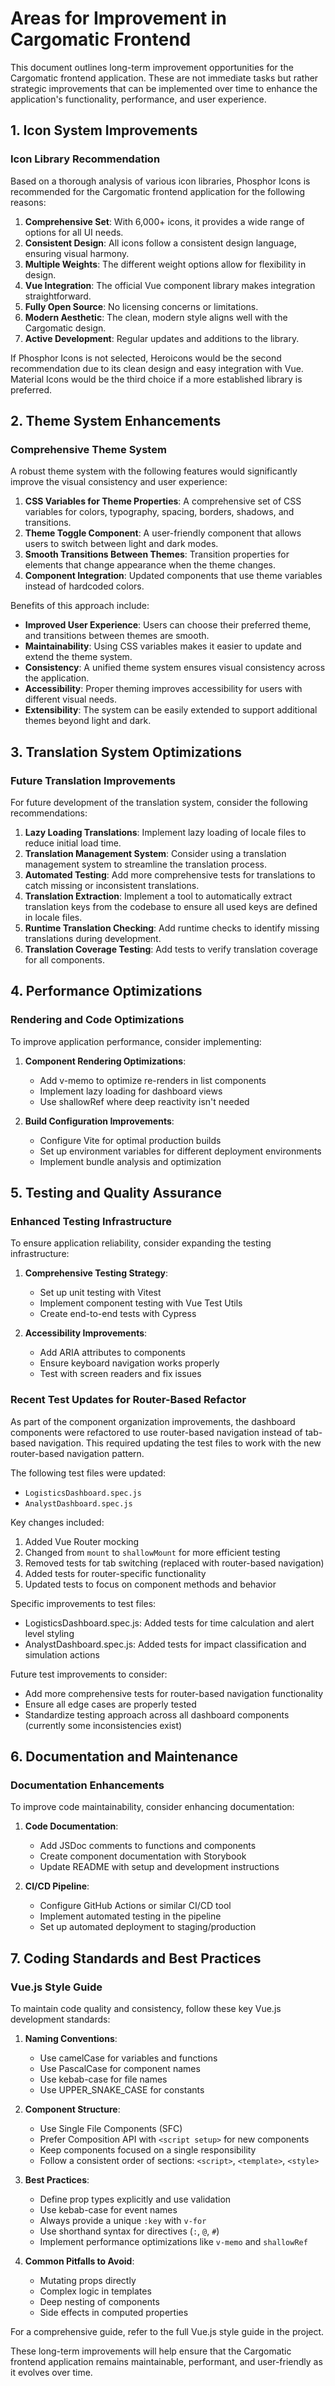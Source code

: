 # Areas for Improvement in Cargomatic Frontend

This document outlines long-term improvement opportunities for the Cargomatic frontend application. These are not immediate tasks but rather strategic improvements that can be implemented over time to enhance the application's functionality, performance, and user experience.

## 1. Icon System Improvements

### Icon Library Recommendation

Based on a thorough analysis of various icon libraries, Phosphor Icons is recommended for the Cargomatic frontend application for the following reasons:

1. **Comprehensive Set**: With 6,000+ icons, it provides a wide range of options for all UI needs.
2. **Consistent Design**: All icons follow a consistent design language, ensuring visual harmony.
3. **Multiple Weights**: The different weight options allow for flexibility in design.
4. **Vue Integration**: The official Vue component library makes integration straightforward.
5. **Fully Open Source**: No licensing concerns or limitations.
6. **Modern Aesthetic**: The clean, modern style aligns well with the Cargomatic design.
7. **Active Development**: Regular updates and additions to the library.

If Phosphor Icons is not selected, Heroicons would be the second recommendation due to its clean design and easy integration with Vue. Material Icons would be the third choice if a more established library is preferred.

## 2. Theme System Enhancements

### Comprehensive Theme System

A robust theme system with the following features would significantly improve the visual consistency and user experience:

1. **CSS Variables for Theme Properties**: A comprehensive set of CSS variables for colors, typography, spacing, borders, shadows, and transitions.
2. **Theme Toggle Component**: A user-friendly component that allows users to switch between light and dark modes.
3. **Smooth Transitions Between Themes**: Transition properties for elements that change appearance when the theme changes.
4. **Component Integration**: Updated components that use theme variables instead of hardcoded colors.

Benefits of this approach include:
- **Improved User Experience**: Users can choose their preferred theme, and transitions between themes are smooth.
- **Maintainability**: Using CSS variables makes it easier to update and extend the theme system.
- **Consistency**: A unified theme system ensures visual consistency across the application.
- **Accessibility**: Proper theming improves accessibility for users with different visual needs.
- **Extensibility**: The system can be easily extended to support additional themes beyond light and dark.

## 3. Translation System Optimizations

### Future Translation Improvements

For future development of the translation system, consider the following recommendations:

1. **Lazy Loading Translations**: Implement lazy loading of locale files to reduce initial load time.
2. **Translation Management System**: Consider using a translation management system to streamline the translation process.
3. **Automated Testing**: Add more comprehensive tests for translations to catch missing or inconsistent translations.
4. **Translation Extraction**: Implement a tool to automatically extract translation keys from the codebase to ensure all used keys are defined in locale files.
5. **Runtime Translation Checking**: Add runtime checks to identify missing translations during development.
6. **Translation Coverage Testing**: Add tests to verify translation coverage for all components.

## 4. Performance Optimizations

### Rendering and Code Optimizations

To improve application performance, consider implementing:

1. **Component Rendering Optimizations**:
   - Add v-memo to optimize re-renders in list components
   - Implement lazy loading for dashboard views
   - Use shallowRef where deep reactivity isn't needed

2. **Build Configuration Improvements**:
   - Configure Vite for optimal production builds
   - Set up environment variables for different deployment environments
   - Implement bundle analysis and optimization

## 5. Testing and Quality Assurance

### Enhanced Testing Infrastructure

To ensure application reliability, consider expanding the testing infrastructure:

1. **Comprehensive Testing Strategy**:
   - Set up unit testing with Vitest
   - Implement component testing with Vue Test Utils
   - Create end-to-end tests with Cypress

2. **Accessibility Improvements**:
   - Add ARIA attributes to components
   - Ensure keyboard navigation works properly
   - Test with screen readers and fix issues

### Recent Test Updates for Router-Based Refactor

As part of the component organization improvements, the dashboard components were refactored to use router-based navigation instead of tab-based navigation. This required updating the test files to work with the new router-based navigation pattern.

The following test files were updated:
- `LogisticsDashboard.spec.js`
- `AnalystDashboard.spec.js`

Key changes included:
1. Added Vue Router mocking
2. Changed from `mount` to `shallowMount` for more efficient testing
3. Removed tests for tab switching (replaced with router-based navigation)
4. Added tests for router-specific functionality
5. Updated tests to focus on component methods and behavior

Specific improvements to test files:
- LogisticsDashboard.spec.js: Added tests for time calculation and alert level styling
- AnalystDashboard.spec.js: Added tests for impact classification and simulation actions

Future test improvements to consider:
- Add more comprehensive tests for router-based navigation functionality
- Ensure all edge cases are properly tested
- Standardize testing approach across all dashboard components (currently some inconsistencies exist)

## 6. Documentation and Maintenance

### Documentation Enhancements

To improve code maintainability, consider enhancing documentation:

1. **Code Documentation**:
   - Add JSDoc comments to functions and components
   - Create component documentation with Storybook
   - Update README with setup and development instructions

2. **CI/CD Pipeline**:
   - Configure GitHub Actions or similar CI/CD tool
   - Implement automated testing in the pipeline
   - Set up automated deployment to staging/production

## 7. Coding Standards and Best Practices

### Vue.js Style Guide

To maintain code quality and consistency, follow these key Vue.js development standards:

1. **Naming Conventions**:
   - Use camelCase for variables and functions
   - Use PascalCase for component names
   - Use kebab-case for file names
   - Use UPPER_SNAKE_CASE for constants

2. **Component Structure**:
   - Use Single File Components (SFC)
   - Prefer Composition API with `<script setup>` for new components
   - Keep components focused on a single responsibility
   - Follow a consistent order of sections: `<script>`, `<template>`, `<style>`

3. **Best Practices**:
   - Define prop types explicitly and use validation
   - Use kebab-case for event names
   - Always provide a unique `:key` with `v-for`
   - Use shorthand syntax for directives (`:`, `@`, `#`)
   - Implement performance optimizations like `v-memo` and `shallowRef`

4. **Common Pitfalls to Avoid**:
   - Mutating props directly
   - Complex logic in templates
   - Deep nesting of components
   - Side effects in computed properties

For a comprehensive guide, refer to the full Vue.js style guide in the project.

These long-term improvements will help ensure that the Cargomatic frontend application remains maintainable, performant, and user-friendly as it evolves over time.
